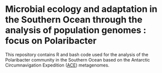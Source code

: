 # Microbial ecology and adaptation in the Southern Ocean through the analysis of  population genomes : focus on Polaribacter

This repository contains R and bash code used for the analysis of the Polaribacter community in the Southern Ocean based on the Antarctic Circumnavigation Expedition ([ACE](https://swisspolar.ch/expeditions/ace/)) metagenomes. 



